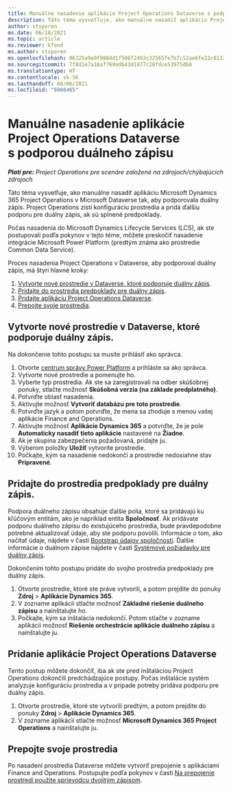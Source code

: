 ```yaml
---
title: Manuálne nasadenie aplikácie Project Operations Dataverse s podporou duálneho zápisu
description: Táto téma vysvetľuje, ako manuálne nasadiť aplikáciu Project Operations Dataverse tak, aby podporovala duálny zápis.
author: stsporen
ms.date: 06/18/2021
ms.topic: article
ms.reviewer: kfend
ms.author: stsporen
ms.openlocfilehash: 06325a9a9f9084d1f506f2493c32565fe7b7c52ae6fe22c81339b9c1d632e688
ms.sourcegitcommit: 7f8d1e7a16af769adb43d1877c28fdce53975db8
ms.translationtype: HT
ms.contentlocale: sk-SK
ms.lasthandoff: 08/06/2021
ms.locfileid: "6986465"
---
```

# <a name="manually-deploy-the-project-operations-dataverse-app-with-dual-write-support"></a>Manuálne nasadenie aplikácie Project Operations Dataverse s podporou duálneho zápisu

_**Platí pre:** Project Operations pre scenáre založené na zdrojoch/chýbajúcich zdrojoch_

Táto téma vysvetľuje, ako manuálne nasadiť aplikáciu Microsoft Dynamics 365 Project Operations v Microsoft Dataverse tak, aby podporovala duálny zápis. Project Operations zistí konfiguráciu prostredia a pridá ďalšiu podporu pre duálny zápis, ak sú splnené predpoklady.

Počas nasadenia do Microsoft Dynamics Lifecycle Services (LCS), ak ste postupovali podľa pokynov v tejto téme, môžete preskočiť nasadenie integrácie Microsoft Power Platform (predtým známa ako prostredie Common Data Service).

Proces nasadenia Project Operations v Dataverse, aby podporoval duálny zápis, má štyri hlavné kroky:

1. [Vytvorte nové prostredie v Dataverse, ktoré podporuje duálny zápis](#create).
2. [Pridajte do prostredia predpoklady pre duálny zápis](#prerequisites).
3. [Pridajte aplikáciu Project Operations Dataverse](#dataverse).
4. [Prepojte svoje prostredia](#link).

## <a name="create-a-new-environment-in-dataverse-that-supports-dual-write"></a><a name="create"></a>Vytvorte nové prostredie v Dataverse, ktoré podporuje duálny zápis.

Na dokončenie tohto postupu sa musíte prihlásiť ako správca.

1. Otvorte [centrum správy Power Platform](https://admin.powerplatform.com) a prihláste sa ako správca.
2. Vytvorte nové prostredie a pomenujte ho.
3. Vyberte typ prostredia. Ak ste sa zaregistrovali na odber skúšobnej ponuky, stlačte možnosť **Skúšobná verzia (na základe predplatného)**.
4. Potvrďte oblasť nasadenia.
5. Aktivujte možnosť **Vytvoriť databázu pre toto prostredie**. 
6. Potvrďte jazyk a potom potvrďte, že mena sa zhoduje s menou vašej aplikácie Finance and Operations.
7. Aktivujte možnosť **Aplikácie Dynamics 365** a potvrďte, že je pole **Automaticky nasadiť tieto aplikácie** nastavené na **Žiadne**.
8. Ak je skupina zabezpečenia požadovaná, pridajte ju.
9. Výberom položky **Uložiť** vytvoríte prostredie.
10. Počkajte, kým sa nasadenie nedokončí a prostredie nedosiahne stav **Pripravené**.

## <a name="add-dual-write-prerequisites-to-the-environment"></a><a name="prerequisites"></a>Pridajte do prostredia predpoklady pre duálny zápis.

Podpora duálneho zápisu obsahuje ďalšie polia, ktoré sa pridávajú ku kľúčovým entitám, ako je napríklad entita **Spoločnosť**. Ak pridávate podporu duálneho zápisu do existujúceho prostredia, bude pravdepodobne potrebné aktualizovať údaje, aby ste podporu povolili. Informácie o tom, ako načítať údaje, nájdete v časti [Bootstrap údajov spoločnosti](/dynamics365/fin-ops-core/dev-itpro/data-entities/dual-write/bootstrap-company-data). Ďalšie informácie o duálnom zápise nájdete v časti [Systémové požiadavky pre duálny zápis](/dynamics365/fin-ops-core/dev-itpro/data-entities/dual-write/dual-write-system-req).

Dokončením tohto postupu pridáte do svojho prostredia predpoklady pre duálny zápis.

1. Otvorte prostredie, ktoré ste práve vytvorili, a potom prejdite do ponuky **Zdroj** \> **Aplikácie Dynamics 365**.
2. V zozname aplikácii stlačte možnosť **Základné riešenie duálneho zápisu** a nainštalujte ho.
3. Počkajte, kým sa inštalácia nedokončí. Potom stlačte v zozname aplikácii možnosť **Riešenie orchestrácie aplikácie duálneho zápisu** a nainštalujte ju.

## <a name="add-the-project-operations-dataverse-app"></a><a name="dataverse"></a>Pridanie aplikácie Project Operations Dataverse

Tento postup môžete dokončiť, iba ak ste pred inštaláciou Project Operations dokončili predchádzajúce postupy. Počas inštalácie systém analyzuje konfiguráciu prostredia a v prípade potreby pridáva podporu pre duálny zápis.

1. Otvorte prostredie, ktoré ste vytvorili predtým, a potom prejdite do ponuky **Zdroj** \> **Aplikácie Dynamics 365**.
2. V zozname aplikácií stlačte možnosť **Microsoft Dynamics 365 Project Operations** a nainštalujte ju.

## <a name="link-your-environments"></a><a name="link"></a>Prepojte svoje prostredia

Po nasadení prostredia Dataverse môžete vytvoriť prepojenie s aplikáciami Finance and Operations. Postupujte podľa pokynov v časti [Na prepojenie prostredí použite sprievodcu dvojitým zápisom](/dynamics365/fin-ops-core/dev-itpro/data-entities/dual-write/link-your-environment).
